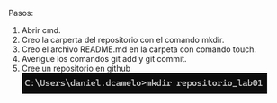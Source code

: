 Pasos:
1. Abrir cmd.
2. Creo la carperta del repositorio con el comando mkdir.
3. Creo el archivo README.md en la carpeta con comando touch.
4. Averigue los comandos git add y git commit.
5. Cree un repositorio en github
![Texto alternativo](assets/1.png)